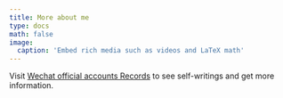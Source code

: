 ```yaml
---
title: More about me
type: docs
math: false
image:
  caption: 'Embed rich media such as videos and LaTeX math'
---
```


Visit [Wechat official accounts Records](https://mp.weixin.qq.com/mp/appmsgalbum?__biz=MzkyNzM5ODQ4NA==&action=getalbum&album_id=3805250164995162124&scene=173&subscene=&sessionid=svr_1c12c7cca96&enterid=1736402894&from_msgid=2247483740&from_itemidx=1&count=3&nolastread=1#wechat_redirect) to see self-writings and get more information.


